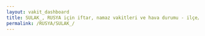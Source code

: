 ```yaml
---
layout: vakit_dashboard
title: SULAK_, RUSYA için iftar, namaz vakitleri ve hava durumu - ilçe/eyalet seç
permalink: /RUSYA/SULAK_/
---
```


<script type="text/javascript">
  var GLOBAL_COUNTRY = 'RUSYA';
  var GLOBAL_CITY = 'SULAK_';
  var GLOBAL_STATE = '';
  var lat = 72;
  var lon = 21;
</script>
